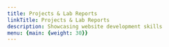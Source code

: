 ```yaml
---
title: Projects & Lab Reports
linkTitle: Projects & Lab Reports
description: Showcasing website development skills
menu: {main: {weight: 30}}
---
```



